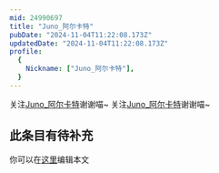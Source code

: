 ```yaml
---
mid: 24990697
title: "Juno_阿尔卡特"
pubDate: "2024-11-04T11:22:08.173Z"
updatedDate: "2024-11-04T11:22:08.173Z"
profile:
  {
    Nickname: ["Juno_阿尔卡特"],
  }
---
```


关注[Juno_阿尔卡特](https://space.bilibili.com/24990697)谢谢喵~ 关注[Juno_阿尔卡特](https://space.bilibili.com/24990697)谢谢喵~

## 此条目有待补充
你可以在[这里](https://github.com/Yuhanawa/VTuber.ICU/edit/master/src/content/v/Juno_阿尔卡特/index.md)编辑本文
